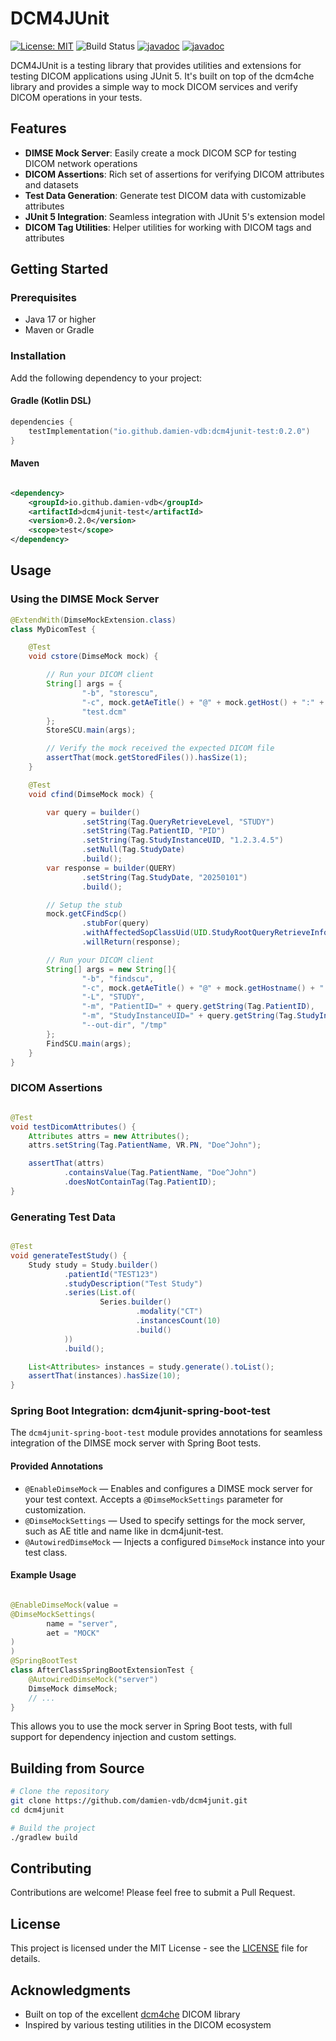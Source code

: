 # DCM4JUnit

[![License: MIT](https://img.shields.io/badge/License-MIT-yellow.svg)](https://opensource.org/licenses/MIT)
![Build Status](https://github.com/damien-vdb/dcm4junit/actions/workflows/build.yml/badge.svg?branch=main)
[![javadoc](https://javadoc.io/badge2/io.github.damien-vdb/dcm4junit-test/javadoc.svg?color=blue&label=javadoc%20dcm4junit-test)](https://javadoc.io/doc/io.github.damien-vdb/dcm4junit-test)
[![javadoc](https://javadoc.io/badge2/io.github.damien-vdb/dcm4junit-spring-boot-test/javadoc.svg?color=blue&label=javadoc%20dcm4junit-spring-boot-test)](https://javadoc.io/doc/io.github.damien-vdb/dcm4junit-spring-boot-test)

DCM4JUnit is a testing library that provides utilities and extensions for testing DICOM applications using JUnit 5. It's
built on top of the dcm4che library and provides a simple way to mock DICOM services and verify DICOM operations in your
tests.

## Features

- **DIMSE Mock Server**: Easily create a mock DICOM SCP for testing DICOM network operations
- **DICOM Assertions**: Rich set of assertions for verifying DICOM attributes and datasets
- **Test Data Generation**: Generate test DICOM data with customizable attributes
- **JUnit 5 Integration**: Seamless integration with JUnit 5's extension model
- **DICOM Tag Utilities**: Helper utilities for working with DICOM tags and attributes

## Getting Started

### Prerequisites

- Java 17 or higher
- Maven or Gradle

### Installation

Add the following dependency to your project:

#### Gradle (Kotlin DSL)

```kotlin
dependencies {
    testImplementation("io.github.damien-vdb:dcm4junit-test:0.2.0")
}
```

#### Maven

```xml

<dependency>
    <groupId>io.github.damien-vdb</groupId>
    <artifactId>dcm4junit-test</artifactId>
    <version>0.2.0</version>
    <scope>test</scope>
</dependency>
```

## Usage

### Using the DIMSE Mock Server

```java
@ExtendWith(DimseMockExtension.class)
class MyDicomTest {

    @Test
    void cstore(DimseMock mock) {

        // Run your DICOM client
        String[] args = {
                "-b", "storescu",
                "-c", mock.getAeTitle() + "@" + mock.getHost() + ":" + mock.getPort(),
                "test.dcm"
        };
        StoreSCU.main(args);

        // Verify the mock received the expected DICOM file
        assertThat(mock.getStoredFiles()).hasSize(1);
    }

    @Test
    void cfind(DimseMock mock) {

        var query = builder()
                .setString(Tag.QueryRetrieveLevel, "STUDY")
                .setString(Tag.PatientID, "PID")
                .setString(Tag.StudyInstanceUID, "1.2.3.4.5")
                .setNull(Tag.StudyDate)
                .build();
        var response = builder(QUERY)
                .setString(Tag.StudyDate, "20250101")
                .build();

        // Setup the stub
        mock.getCFindScp()
                .stubFor(query)
                .withAffectedSopClassUid(UID.StudyRootQueryRetrieveInformationModelFind)
                .willReturn(response);

        // Run your DICOM client
        String[] args = new String[]{
                "-b", "findscu",
                "-c", mock.getAeTitle() + "@" + mock.getHostname() + ":" + mock.getPort(),
                "-L", "STUDY",
                "-m", "PatientID=" + query.getString(Tag.PatientID),
                "-m", "StudyInstanceUID=" + query.getString(Tag.StudyInstanceUID),
                "--out-dir", "/tmp"
        };
        FindSCU.main(args);
    }
}
```

### DICOM Assertions

```java

@Test
void testDicomAttributes() {
    Attributes attrs = new Attributes();
    attrs.setString(Tag.PatientName, VR.PN, "Doe^John");

    assertThat(attrs)
            .containsValue(Tag.PatientName, "Doe^John")
            .doesNotContainTag(Tag.PatientID);
}
```

### Generating Test Data

```java

@Test
void generateTestStudy() {
    Study study = Study.builder()
            .patientId("TEST123")
            .studyDescription("Test Study")
            .series(List.of(
                    Series.builder()
                            .modality("CT")
                            .instancesCount(10)
                            .build()
            ))
            .build();

    List<Attributes> instances = study.generate().toList();
    assertThat(instances).hasSize(10);
}
```

### Spring Boot Integration: dcm4junit-spring-boot-test

The `dcm4junit-spring-boot-test` module provides annotations for seamless integration of the DIMSE mock server with
Spring Boot tests.

#### Provided Annotations

- `@EnableDimseMock` — Enables and configures a DIMSE mock server for your test context. Accepts a `@DimseMockSettings`
  parameter for customization.
- `@DimseMockSettings` — Used to specify settings for the mock server, such as AE title and name like in dcm4junit-test.
- `@AutowiredDimseMock` — Injects a configured `DimseMock` instance into your test class.

#### Example Usage

```java

@EnableDimseMock(value =
@DimseMockSettings(
        name = "server",
        aet = "MOCK"
)
)
@SpringBootTest
class AfterClassSpringBootExtensionTest {
    @AutowiredDimseMock("server")
    DimseMock dimseMock;
    // ...
}
```

This allows you to use the mock server in Spring Boot tests, with full support for dependency injection and custom
settings.

## Building from Source

```bash
# Clone the repository
git clone https://github.com/damien-vdb/dcm4junit.git
cd dcm4junit

# Build the project
./gradlew build
```

## Contributing

Contributions are welcome! Please feel free to submit a Pull Request.

## License

This project is licensed under the MIT License - see the [LICENSE](LICENSE) file for details.

## Acknowledgments

- Built on top of the excellent [dcm4che](https://www.dcm4che.org/) DICOM library
- Inspired by various testing utilities in the DICOM ecosystem
